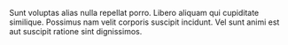 Sunt voluptas alias nulla repellat porro. Libero aliquam qui cupiditate similique. Possimus nam velit corporis suscipit incidunt. Vel sunt animi est aut suscipit ratione sint dignissimos.